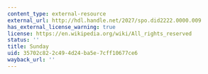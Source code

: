 ```yaml
---
content_type: external-resource
external_url: http://hdl.handle.net/2027/spo.did2222.0000.009
has_external_license_warning: true
license: https://en.wikipedia.org/wiki/All_rights_reserved
status: ''
title: Sunday
uid: 35702c82-2c49-4d24-ba5e-7cff10677ce6
wayback_url: ''
---
```

